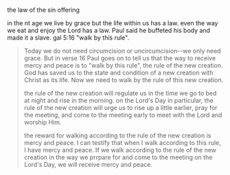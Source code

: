 the law of the sin offering


in the nt age we live by grace but the life within us has a law. even the way we
eat and enjoy the Lord has a law. Paul said he buffeted his body and made it a
slave. gal 5:16 "walk by this rule".

>
> Today we do not need circumcision or uncircumcision--we only need grace. But in verse 16 Paul goes on to tell us that the way to receive mercy and peace is to "walk by this rule", the rule of the new creation. God has saved us to the state and condition of a new creation with Christ as its life. Now we need to walk by the rule of this new creation.
>
> the rule of the new creation will regulate us in the time we go to bed at night and rise in the morning. on the Lord's Day in particular, the rule of the new creation will urge us to rise up a little earlier, pray for the meeting, and come to the meeting early to meet with the Lord and worship Him.
>
> the reward for walking according to the rule of the new creation is mercy and peace. I can testify that when I walk according to this rule, I have mercy and peace. If we walk according to the rule of the new creation in the way we prrpare for and come to the meeting on the Lord's Day, we will receive mercy and peace.
